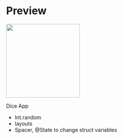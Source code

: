 # Preview
<img src = "https://github.com/user-attachments/assets/9c426dd7-7658-4136-8419-cf579bbcfc18" style="width : 200px">

Dice App
- Int.random
- layouts 
- Spacer, @State to change struct variables 
